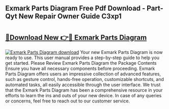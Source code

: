 ## Exmark Parts Diagram Free Pdf Download - Part-Qyt New Repair Owner Guide C3xp1

# <h2><a href="http://dflqqq.blite.top/?on=Exmark+Parts+Diagram">🔗Download New 👉🔴 Exmark Parts Diagram</a></h2>

[![Exmark Parts Diagram download](https://i.imgur.com/lujVjoI.png)](http://dflqqq.blite.top/?on=Exmark+Parts+Diagram)
Your new Exmark Parts Diagram is now ready to use. This user manual provides a step-by-step guide to help you get started. Please Review Exmark Parts Diagram the Package Contents Ensure you have all necessary components before proceeding. Exmark Parts Diagram offers users an impressive collection of advanced features, such as gesture control, hands-free operation, customizable shortcuts, and automated tasks, all easily accessible through the user interface. We trust that the Exmark Parts Diagram has been a comprehensive resource in your efforts to learn the ins and outs of your new device. In case of any queries or concerns, feel free to reach out to our customer service.
